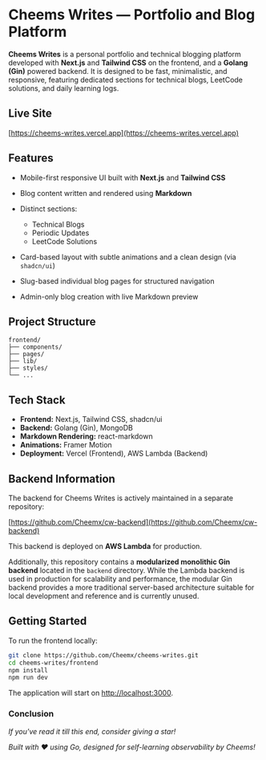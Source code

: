 # Cheems Writes — Portfolio and Blog Platform

**Cheems Writes** is a personal portfolio and technical blogging platform developed with **Next.js** and **Tailwind CSS** on the frontend, and a **Golang (Gin)** powered backend. It is designed to be fast, minimalistic, and responsive, featuring dedicated sections for technical blogs, LeetCode solutions, and daily learning logs.

## Live Site

[https://cheems-writes.vercel.app](https://cheems-writes.vercel.app)

## Features

* Mobile-first responsive UI built with **Next.js** and **Tailwind CSS**
* Blog content written and rendered using **Markdown**
* Distinct sections:

  * Technical Blogs
  * Periodic Updates
  * LeetCode Solutions
* Card-based layout with subtle animations and a clean design (via `shadcn/ui`)
* Slug-based individual blog pages for structured navigation
* Admin-only blog creation with live Markdown preview

## Project Structure

```
frontend/
├── components/
├── pages/
├── lib/
├── styles/
└── ...
```

## Tech Stack

* **Frontend:** Next.js, Tailwind CSS, shadcn/ui
* **Backend:** Golang (Gin), MongoDB
* **Markdown Rendering:** react-markdown
* **Animations:** Framer Motion
* **Deployment:** Vercel (Frontend), AWS Lambda (Backend)

## Backend Information

The backend for Cheems Writes is actively maintained in a separate repository:

[https://github.com/Cheemx/cw-backend](https://github.com/Cheemx/cw-backend)

This backend is deployed on **AWS Lambda** for production.

Additionally, this repository contains a **modularized monolithic Gin backend** located in the `backend` directory. While the Lambda backend is used in production for scalability and performance, the modular Gin backend provides a more traditional server-based architecture suitable for local development and reference and is currently unused.

## Getting Started

To run the frontend locally:

```bash
git clone https://github.com/Cheemx/cheems-writes.git
cd cheems-writes/frontend
npm install
npm run dev
```

The application will start on [http://localhost:3000](http://localhost:3000).

### Conclusion
*If you've read it till this end, consider giving a star!*

*Built with ❤️ using Go, designed for self-learning observability by Cheems!*